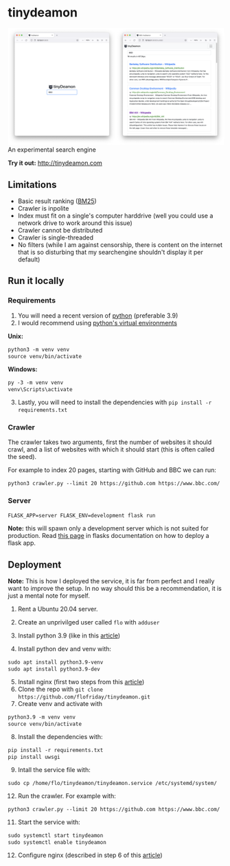 # tinydeamon

![Screenshot](screenshot.png)
An experimental search engine

**Try it out:** http://tinydeamon.com

## Limitations

- Basic result ranking ([BM25](https://en.wikipedia.org/wiki/Okapi_BM25))
- Crawler is inpolite
- Index must fit on a single's computer harddrive (well you could use a network drive to work around this issue)
- Crawler cannot be distributed
- Crawler is single-threaded
- No filters (while I am against censorship, there is content on the internet that is so disturbing that my searchengine shouldn't display it per default)

## Run it locally

### Requirements

1. You will need a recent version of [python](https://www.python.org/downloads/) (preferable 3.9)
2. I would recommend using [python's virtual environments](https://docs.python.org/3/library/venv.html)

**Unix:**

```
python3 -m venv venv
source venv/bin/activate
```

**Windows:**

```
py -3 -m venv venv
venv\Scripts\activate
```

3. Lastly, you will need to install the dependencies with
   `pip install -r requirements.txt`

### Crawler

The crawler takes two arguments, first the number of websites it should crawl,
and a list of websites with which it should start (this is often called the seed).

For example to index 20 pages, starting with GitHub and BBC we can run:

```
python3 crawler.py --limit 20 https://github.com https://www.bbc.com/
```

### Server

```
FLASK_APP=server FLASK_ENV=development flask run
```

**Note:** this will spawn only a development server which is not suited for
production. Read [this page](https://flask.palletsprojects.com/en/2.0.x/tutorial/deploy/)
in flasks documentation on how to deploy a flask app.

## Deployment

**Note:** This is how I deployed the service, it is far from perfect and I really want to improve the setup. In no way should this be a recommendation, it is just a mental note for myself.

1. Rent a Ubuntu 20.04 server.
2. Create an unprivilged user called `flo` with `adduser`
3. Install python 3.9 (like in this [article](https://linuxize.com/post/how-to-install-python-3-9-on-ubuntu-20-04/))

4. Install python dev and venv with:

```
sudo apt install python3.9-venv
sudo apt install python3.9-dev
```

5. Install nginx (first two steps from this [article](https://www.digitalocean.com/community/tutorials/how-to-install-nginx-on-ubuntu-18-04))
6. Clone the repo with `git clone https://github.com/flofriday/tinydeamon.git`
7. Create venv and activate with

```
python3.9 -m venv venv
source venv/bin/activate
```

8. Install the dependencies with:

```
pip install -r requirements.txt
pip install uwsgi
```

9. Intall the service file with:

```
sudo cp /home/flo/tinydeamon/tinydeamon.service /etc/systemd/system/
```

12. Run the crawler. For example with:

```
python3 crawler.py --limit 20 https://github.com https://www.bbc.com/
```

11. Start the service with:

```
sudo systemctl start tinydeamon
sudo systemctl enable tinydeamon
```

12. Configure nginx (described in step 6 of this [article](https://www.digitalocean.com/community/tutorials/how-to-serve-flask-applications-with-uswgi-and-nginx-on-ubuntu-18-04))
